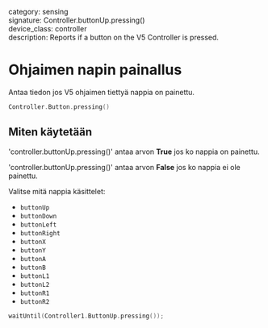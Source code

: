 category: sensing  
signature: Controller.buttonUp.pressing()  
device_class: controller  
description: Reports if a button on the V5 Controller is pressed.

# Ohjaimen napin painallus

Antaa tiedon jos V5 ohjaimen tiettyä nappia on painettu.


```cpp
Controller.Button.pressing()
```

## Miten käytetään

'controller.buttonUp.pressing()' antaa arvon **True** jos ko nappia on painettu.

'controller.buttonUp.pressing()' antaa arvon **False** jos ko nappia ei ole painettu.

Valitse mitä nappia käsittelet:

* `buttonUp`
* `buttonDown`
* `buttonLeft`
* `buttonRight`
* `buttonX`
* `buttonY`
* `buttonA`
* `buttonB`
* `buttonL1`
* `buttonL2`
* `buttonR1`
* `buttonR2`

```cpp
waitUntil(Controller1.ButtonUp.pressing());
```
<advanced>
</advanced>
